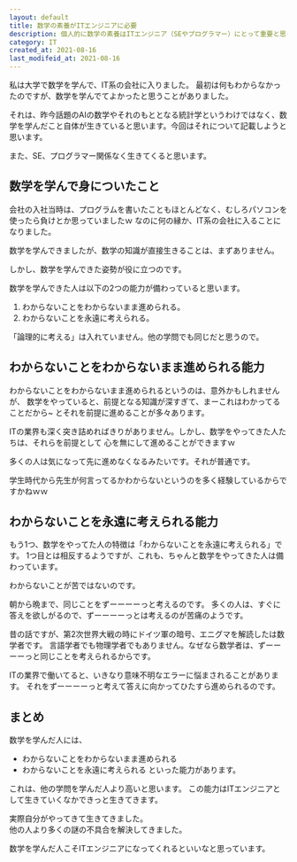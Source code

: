 ```yaml
---
layout: default
title: 数学の素養がITエンジニアに必要
description: 個人的に数学の素養はITエンジニア（SEやプログラマー）にとって重要と思っています。それは最近注目されているAIや統計学とかもありますが、それ以外に数学を学んできた経験が生きてくると思います。
category: IT
created_at: 2021-08-16
last_modifeid_at: 2021-08-16
---
```


私は大学で数学を学んで、IT系の会社に入りました。
最初は何もわからなかったのですが、数学を学んでてよかったと思うことがありました。

それは、昨今話題のAIの数学やそれのもととなる統計学というわけではなく、数学を学んだこと自体が生きていると思います。今回はそれについて記載しようと思います。

また、SE、プログラマー関係なく生きてくると思います。

## 数学を学んで身についたこと

会社の入社当時は、プログラムを書いたこともほとんどなく、むしろパソコンを使ったら負けとか思っていましたｗ
なのに何の縁か、IT系の会社に入ることになりました。

数学を学んできましたが、数学の知識が直接生きることは、まずありません。

しかし、数学を学んできた姿勢が役に立つのです。

数学を学んできた人は以下の2つの能力が備わっていると思います。

1. わからないことをわからないまま進められる。
2. わからないことを永遠に考えられる。

「論理的に考える」は入れていません。他の学問でも同じだと思うので。

## わからないことをわからないまま進められる能力

わからないことをわからないまま進められるというのは、意外かもしれませんが、
数学をやっていると、前提となる知識が深すぎて、まーこれはわかってることだから~
とそれを前提に進めることが多々あります。

ITの業界も深く突き詰めればきりがありません。しかし、数学をやってきた人たちは、それらを前提として
心を無にして進めることができますｗ

多くの人は気になって先に進めなくなるみたいです。それが普通です。

学生時代から先生が何言ってるかわからないというのを多く経験しているからですかねｗｗ

## わからないことを永遠に考えられる能力

もう1つ、数学をやってた人の特徴は「わからないことを永遠に考えられる」です。
1つ目とは相反するようですが、これも、ちゃんと数学をやってきた人は備わっています。

わからないことが苦ではないのです。

朝から晩まで、同じことをずーーーーっと考えるのです。
多くの人は、すぐに答えを欲しがるので、ずーーーーっとは考えるのが苦痛のようです。

昔の話ですが、第2次世界大戦の時にドイツ軍の暗号、エニグマを解読したは数学者です。
言語学者でも物理学者でもありません。なぜなら数学者は、ずーーーーっと同じことを考えられるからです。

ITの業界で働いてると、いきなり意味不明なエラーに悩まされることがあります。
それをずーーーーっと考えて答えに向かってひたすら進められるのです。

## まとめ

数学を学んだ人には、
- わからないことをわからないまま進められる
- わからないことを永遠に考えられる
といった能力があります。

これは、他の学問を学んだ人より高いと思います。
この能力はITエンジニアとして生きていくなかできっと生きてきます。

実際自分がやってきて生きてきました。  
他の人より多くの謎の不具合を解決してきました。

数学を学んだ人こそITエンジニアになってくれるといいなと思っています。